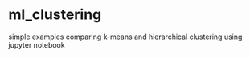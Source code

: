 # ml_clustering
simple examples comparing k-means and hierarchical clustering using jupyter notebook
